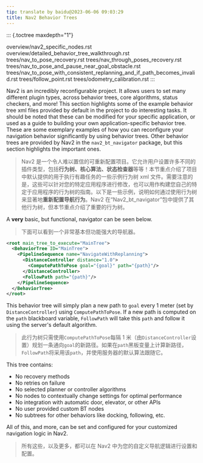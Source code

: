 ```yaml
---
tip: translate by baidu@2023-06-06 09:03:29
title: Nav2 Behavior Trees
---
```


::: {.toctree maxdepth="1"}

overview/nav2_specific_nodes.rst overview/detailed_behavior_tree_walkthrough.rst trees/nav_to_pose_recovery.rst trees/nav_through_poses_recovery.rst trees/nav_to_pose_and_pause_near_goal_obstacle.rst trees/nav_to_pose_with_consistent_replanning_and_if_path_becomes_invalid.rst trees/follow_point.rst trees/odometry_calibration.rst
:::

Nav2 is an incredibly reconfigurable project. It allows users to set many different plugin types, across behavior trees, core algorithms, status checkers, and more! This section highlights some of the example behavior tree xml files provided by default in the project to do interesting tasks. It should be noted that these can be modified for your specific application, or used as a guide to building your own application-specific behavior tree. These are some exemplary examples of how you can reconfigure your navigation behavior significantly by using behavior trees. Other behavior trees are provided by Nav2 in the `nav2_bt_navigator` package, but this section highlights the important ones.

> Nav2 是一个令人难以置信的可重新配置项目。它允许用户设置许多不同的插件类型，包括**行为树、核心算法、状态检查器**等等！本节重点介绍了项目中默认提供的用于执行有趣任务的一些示例行为树 xml 文件。需要注意的是，这些可以针对您的特定应用程序进行修改，也可以用作构建您自己的特定于应用程序的行为树的指南。以下是一些示例，说明如何通过使用行为树来显著地**重新配置导航行为**。Nav2 在“Nav2_bt_navigator”包中提供了其他行为树，但本节重点介绍了重要的行为树。

A **very** basic, but functional, navigator can be seen below.

> 下面可以看到一个非常基本但功能强大的导航器。

```xml
<root main_tree_to_execute="MainTree">
  <BehaviorTree ID="MainTree">
    <PipelineSequence name="NavigateWithReplanning">
      <DistanceController distance="1.0">
        <ComputePathToPose goal="{goal}" path="{path}"/>
      </DistanceController>
      <FollowPath path="{path}"/>
    </PipelineSequence>
  </BehaviorTree>
</root>
```

This behavior tree will simply plan a new path to `goal` every 1 meter (set by `DistanceController`) using `ComputePathToPose`. If a new path is computed on the `path` blackboard variable, `FollowPath` will take this `path` and follow it using the server\'s default algorithm.

> 此行为树只需使用`ComputePathToPose`每隔 1 米（由`DistanceController`设置）规划一条通向`goal`的新路径。如果在`path`黑板变量上计算新路径，`FollowPath`将采用该`path`，并使用服务器的默认算法跟随它。

This tree contains:

- No recovery methods
- No retries on failure
- No selected planner or controller algorithms
- No nodes to contextually change settings for optimal performance
- No integration with automatic door, elevator, or other APIs
- No user provided custom BT nodes
- No subtrees for other behaviors like docking, following, etc.

All of this, and more, can be set and configured for your customized navigation logic in Nav2.

> 所有这些，以及更多，都可以在 Nav2 中为您的自定义导航逻辑进行设置和配置。
